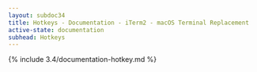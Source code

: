 ```yaml
---
layout: subdoc34
title: Hotkeys - Documentation - iTerm2 - macOS Terminal Replacement
active-state: documentation
subhead: Hotkeys
---
```

{% include 3.4/documentation-hotkey.md %}

